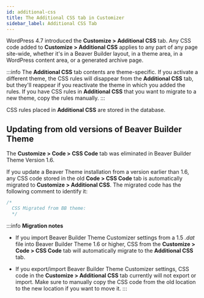 ```yaml
---
id: additional-css
title: The Additional CSS tab in Customizer
sidebar_label: Additional CSS Tab
---
```


WordPress 4.7 introduced the **Customize > Additional CSS** tab. Any CSS code added to **Customize > Additional CSS** applies to any part of any page site-wide, whether it's in a Beaver Builder layout, in a theme area, in a WordPress content area, or a generated archive page.

:::info
The **Additional CSS** tab contents are theme-specific. If you activate a different theme, the CSS rules will disappear from the **Additional CSS** tab, but they'll reappear if you reactivate the theme in which you added the rules. If you have CSS rules in **Additional CSS** that you want to migrate to a new theme, copy the rules manually.
:::

CSS rules placed in **Additional CSS** are stored in the database.

## Updating from old versions of Beaver Builder Theme

The **Customize > Code > CSS Code** tab was eliminated in Beaver Builder Theme Version 1.6.

If you update a Beaver Theme installation from a version earlier than 1.6, any CSS code stored in the old **Code > CSS Code** tab is automatically migrated to **Customize > Additional CSS**. The migrated code has the following comment to identify it:

```css
/*
  CSS Migrated from BB theme:
  */
```

:::info **Migration notes**

- If you import Beaver Builder Theme Customizer settings from a 1.5 _.dat_ file into Beaver Builder Theme 1.6 or higher, CSS from the **Customize > Code > CSS Code** tab will automatically migrate to the **Additional CSS** tab.

- If you export/import Beaver Builder Theme Customizer settings, CSS code in the **Customize > Additional CSS** tab currently will not export or import. Make sure to manually copy the CSS code from the old location to the new location if you want to move it.
  :::

